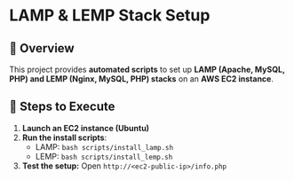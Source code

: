 # LAMP & LEMP Stack Setup

## 📝 Overview
This project provides **automated scripts** to set up **LAMP (Apache, MySQL, PHP) and LEMP (Nginx, MySQL, PHP) stacks** on an **AWS EC2 instance**.

## 📌 Steps to Execute
1. **Launch an EC2 instance (Ubuntu)**
2. **Run the install scripts**:
   - LAMP: `bash scripts/install_lamp.sh`
   - LEMP: `bash scripts/install_lemp.sh`
3. **Test the setup:** Open `http://<ec2-public-ip>/info.php`
